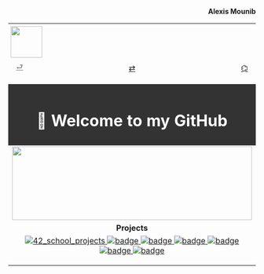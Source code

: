 <p align="right"><b>Alexis Mounib</b></p>
<table align="center" width="100%"">
  <!--------------------------->
  <!-- Icon                  -->
  <!--------------------------->
  <tr>
    <td colspan=" 3" align="left" style="padding:5px;">
		<img src="https://raw.githubusercontent.com/zoyern/badges/main/icon.gif" height="64">
		</td>
		</tr>
		<!--------------------------->
		<!-- Navbar                -->
		<!--------------------------->
		<tr>
			<td align="left" width="33%">
				<a href="https://github.com/zoyern/zoyern/tree/main" style="
        padding: 4px 8px;
        border-radius: 2px;
        width: 60px;
        height: 30px;
        text-align: center;
        color:gray;" ">⮐</a>
    </td>
    <td align=" center" width="33%">
					<a href="https://github.com/zoyern?tab=repositories" style="
        padding: 4px 8px;
        border-radius: 2px;
        width: 60px;
        height: 30px;
        text-align: center;
      ">⇄</a>
			</td>
			<td align="right" width="33%">
				<a href="https://github.com/zoyern" style="
        padding: 4px 8px;
        border-radius: 2px;
        width: 60px;
        height: 30px;
        text-align: center;
      ">⌬</a>
			</td>
		</tr>
		<!-- Séparateur -->
		<tr>
			<td colspan="3">
				<img src="https://raw.githubusercontent.com/zoyern/badges/main/sep.gif" width="100%" height="10">
			</td>
		</tr>
		<!--------------------------->
		<!-- Welcome message       -->
		<!--------------------------->
		<tr>
			<td colspan="3" align="center" bgcolor="#333" style="color: #fff; font-weight: bold; padding: 10px;">
				<h1>👋 Welcome to my GitHub </h1>
			</td>
		</tr>
		<!--------------------------->
		<!-- Banner                -->
		<!--------------------------->
		<tr>
			<td colspan="3">
				<img src="https://raw.githubusercontent.com/zoyern/badges/main/banner.gif" width="100%" height="150px">
			</td>
		</tr>
		<!--------------------------->
		<!-- Projets               -->
		<!--------------------------->
		<tr>
			<td align="center" colspan="3" width="100%">
				<b>Projects</b>
			</td>
		</tr>
		<tr>
			<td align="center" colspan="3" width="100%">
				<a href="https://github.com/zoyern/42_school_projects">
					<img src="https://raw.githubusercontent.com/zoyern/badges/main/42_school_projects_commits.svg?v=3"
						alt="42_school_projects">
				</a>
				<a href="https://github.com/zoyern/42_school_projects">
					<img src="https://raw.githubusercontent.com/zoyern/badges/main/42_school_projects_commits.svg?v=3"
						alt="badge">
				</a>
				<a href="https://github.com/zoyern/42_school_projects">
					<img src="https://raw.githubusercontent.com/zoyern/badges/main/42_school_projects_commits.svg?v=3"
						alt="badge">
				</a>
				<a href="https://github.com/zoyern/42_school_projects">
					<img src="https://raw.githubusercontent.com/zoyern/badges/main/42_school_projects_commits.svg?v=3"
						alt="badge">
				</a>
				<a href="https://github.com/zoyern/42_school_projects">
					<img src="https://raw.githubusercontent.com/zoyern/badges/main/42_school_projects_commits.svg?v=3"
						alt="badge">
				</a>
				<a href="https://github.com/zoyern/42_school_projects">
					<img src="https://raw.githubusercontent.com/zoyern/badges/main/42_school_projects_commits.svg?v=3"
						alt="badge">
				</a>
				<a href="https://github.com/zoyern/42_school_projects">
					<img src="https://raw.githubusercontent.com/zoyern/badges/main/42_school_projects_commits.svg?v=3"
						alt="badge">
				</a>
			</td>
		</tr>
		<!-- Séparateur -->
		<tr>
			<td colspan="3">
				<img src="https://raw.githubusercontent.com/zoyern/badges/main/sep.gif" width="100%" height="10">
			</td>
		</tr>
</table>

